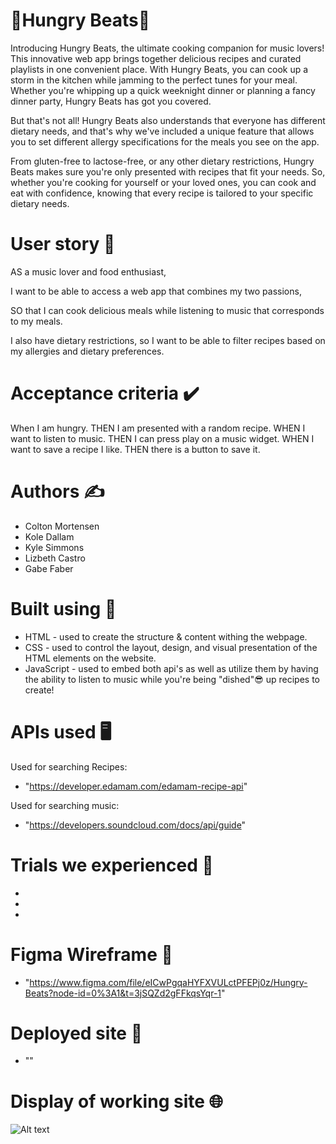 # 🍇Hungry Beats🎵
Introducing Hungry Beats, the ultimate cooking companion for music lovers! This innovative web app brings together delicious recipes and curated playlists in one convenient place. With Hungry Beats, you can cook up a storm in the kitchen while jamming to the perfect tunes for your meal. Whether you're whipping up a quick weeknight dinner or planning a fancy dinner party, Hungry Beats has got you covered.

But that's not all! Hungry Beats also understands that everyone has different dietary needs, and that's why we've included a unique feature that allows you to set different allergy specifications for the meals you see on the app. 

From gluten-free to lactose-free, or any other dietary restrictions, Hungry Beats makes sure you're only presented with recipes that fit your needs. So, whether you're cooking for yourself or your loved ones, you can cook and eat with confidence, knowing that every recipe is tailored to your specific dietary needs.

# User story 📖
AS a music lover and food enthusiast,

I want to be able to access a web app that combines my two passions,

SO that I can cook delicious meals while listening to music that corresponds to my meals. 

I also have dietary restrictions, so I want to be able to filter recipes based on my allergies and dietary preferences.

# Acceptance criteria ✔️
When I am hungry.
THEN I am presented with a random recipe.
WHEN I want to listen to music.
THEN I can press play on a music widget.
WHEN I want to save a recipe I like.
THEN there is a button to save it.

# Authors ✍️
- Colton Mortensen
- Kole Dallam
- Kyle Simmons
- Lizbeth Castro
- Gabe Faber

# Built using 🚧
- HTML - used to create the structure & content withing the webpage.
- CSS - used to control the layout, design, and visual presentation of the HTML elements on the website.
- JavaScript - used to embed both api's as well as utilize them by having the ability to listen to music while you're being "dished"😎 up recipes to create!

# APIs used 🖥️
Used for searching Recipes:
- "https://developer.edamam.com/edamam-recipe-api"

Used for searching music:
- "https://developers.soundcloud.com/docs/api/guide"

# Trials we experienced 😤
- 
- 
- 

# Figma Wireframe 🔌
- "https://www.figma.com/file/eICwPgqaHYFXVULctPFEPj0z/Hungry-Beats?node-id=0%3A1&t=3jSQZd2gFFkqsYqr-1"

# Deployed site 🚀
- ""

# Display of working site 🌐
![Alt text](https://i.imgur.com/FH7xjx3.png)